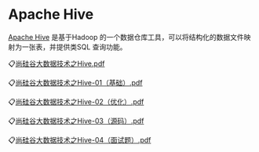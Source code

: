 # Apache Hive
[Apache Hive](https://hive.apache.org/) 是基于Hadoop 的一个数据仓库工具，可以将结构化的数据文件映射为一张表，并提供类SQL 查询功能。

:clipboard:[尚硅谷大数据技术之Hive.pdf](file/尚硅谷大数据技术之Hive.pdf)

:clipboard:[尚硅谷大数据技术之Hive-01（基础）.pdf](file/尚硅谷大数据技术之Hive-01（基础）.pdf)

:clipboard:[尚硅谷大数据技术之Hive-02（优化）.pdf](file/尚硅谷大数据技术之Hive-02（优化）.pdf)

:clipboard:[尚硅谷大数据技术之Hive-03（源码）.pdf](file/尚硅谷大数据技术之Hive-03（源码）.pdf)

:clipboard:[尚硅谷大数据技术之Hive-04（面试题）.pdf](file/尚硅谷大数据技术之Hive-04（面试题）.pdf)
